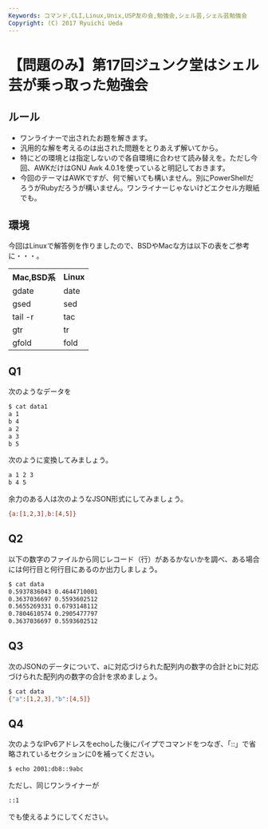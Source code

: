 ```yaml
---
Keywords: コマンド,CLI,Linux,Unix,USP友の会,勉強会,シェル芸,シェル芸勉強会
Copyright: (C) 2017 Ryuichi Ueda
---
```


# 【問題のみ】第17回ジュンク堂はシェル芸が乗っ取った勉強会
<h2>ルール</h2>

<ul>
	<li>ワンライナーで出されたお題を解きます。</li>
	<li>汎用的な解を考えるのは出された問題をとりあえず解いてから。</li>
	<li>特にどの環境とは指定しないので各自環境に合わせて読み替えを。ただし今回、AWKだけはGNU Awk 4.0.1を使っていると明記しておきます。</li>
	<li>今回のテーマはAWKですが、何で解いても構いません。別にPowerShellだろうがRubyだろうが構いません。ワンライナーじゃないけどエクセル方眼紙でも。</li>
</ul>



<h2>環境</h2>
今回はLinuxで解答例を作りましたので、BSDやMacな方は以下の表をご参考に・・・。

<table>
 <tr>
 <th>Mac,BSD系</th>
 <th>Linux</th>
 </tr>
 <tr>
 <td>gdate</td>
 <td>date</td>
 </tr>
 <tr>
 <td>gsed</td>
 <td>sed</td>
 </tr>
 <tr>
 <td>tail -r</td>
 <td>tac</td>
 </tr>
 <tr>
 <td>gtr</td>
 <td>tr</td>
 </tr>
 <tr>
 <td>gfold</td>
 <td>fold</td>
 </tr>
</table>

<h2>Q1</h2>

次のようなデータを

```bash
$ cat data1
a 1
b 4
a 2
a 3
b 5
```

次のように変換してみましょう。

```bash
a 1 2 3
b 4 5
```

余力のある人は次のようなJSON形式にしてみましょう。

```bash
{a:[1,2,3],b:[4,5]}
```



<h2>Q2</h2>

以下の数字のファイルから同じレコード（行）があるかないかを調べ、ある場合には何行目と何行目にあるのか出力しましょう。

```bash
$ cat data
0.5937836043 0.4644710001
0.3637036697 0.5593602512
0.5655269331 0.6793148112
0.7804610574 0.2905477797
0.3637036697 0.5593602512
```


<h2>Q3</h2>

次のJSONのデータについて、aに対応づけられた配列内の数字の合計とbに対応づけられた配列内の数字の合計を求めましょう。

```bash
$ cat data
{"a":[1,2,3],"b":[4,5]}
```


<h2>Q4</h2>

次のようなIPv6アドレスをechoした後にパイプでコマンドをつなぎ、「::」で省略されているセクションに0を補ってください。

```bash
$ echo 2001:db8::9abc
```

ただし、同じワンライナーが

```bash
::1
```

でも使えるようにしてください。


